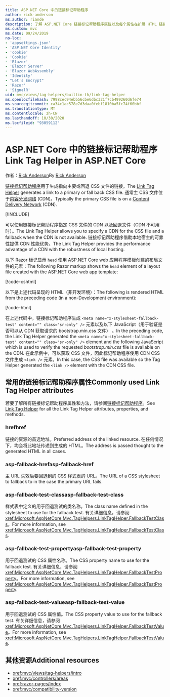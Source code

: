 ```yaml
---
title: ASP.NET Core 中的链接标记帮助程序
author: rick-anderson
ms.author: riande
description: 了解 ASP.NET Core 链接标记帮助程序属性以及每个属性在扩展 HTML 链接标记的行为中所起的作用。
ms.custom: mvc
ms.date: 09/24/2019
no-loc:
- 'appsettings.json'
- 'ASP.NET Core Identity'
- 'cookie'
- 'Cookie'
- 'Blazor'
- 'Blazor Server'
- 'Blazor WebAssembly'
- 'Identity'
- "Let's Encrypt"
- 'Razor'
- 'SignalR'
uid: mvc/views/tag-helpers/builtin-th/link-tag-helper
ms.openlocfilehash: 7998cec94ebb56cbe6dbc321f7cb499260d6fe74
ms.sourcegitcommit: ca34c1ac578e7d3daa0febf1810ba5fc74f60bbf
ms.translationtype: MT
ms.contentlocale: zh-CN
ms.lasthandoff: 10/30/2020
ms.locfileid: "93059112"
---
```

# <a name="link-tag-helper-in-aspnet-core"></a><span data-ttu-id="fae95-103">ASP.NET Core 中的链接标记帮助程序</span><span class="sxs-lookup"><span data-stu-id="fae95-103">Link Tag Helper in ASP.NET Core</span></span>

<span data-ttu-id="fae95-104">作者：[Rick Anderson](https://twitter.com/RickAndMSFT)</span><span class="sxs-lookup"><span data-stu-id="fae95-104">By [Rick Anderson](https://twitter.com/RickAndMSFT)</span></span>

<span data-ttu-id="fae95-105">[链接标记帮助程序](xref:Microsoft.AspNetCore.Mvc.TagHelpers.LinkTagHelper)用于生成指向主要或回退 CSS 文件的链接。</span><span class="sxs-lookup"><span data-stu-id="fae95-105">The [Link Tag Helper](xref:Microsoft.AspNetCore.Mvc.TagHelpers.LinkTagHelper) generates a link to a primary or fall back CSS file.</span></span> <span data-ttu-id="fae95-106">通常主 CSS 文件位于[内容分发网络](/office365/enterprise/content-delivery-networks#what-exactly-is-a-cdn) (CDN)。</span><span class="sxs-lookup"><span data-stu-id="fae95-106">Typically the primary CSS file is on a [Content Delivery Network](/office365/enterprise/content-delivery-networks#what-exactly-is-a-cdn) (CDN).</span></span>

[!INCLUDE[](~/includes/cdn.md)]

<span data-ttu-id="fae95-107">可以使用链接标记帮助程序指定 CSS 文件的 CDN 以及回退文件（CDN 不可用时）。</span><span class="sxs-lookup"><span data-stu-id="fae95-107">The Link Tag Helper allows you to specify a CDN for the CSS file and a fallback when the CDN is not available.</span></span> <span data-ttu-id="fae95-108">链接标记帮助程序借助本地宿主的可靠性提供 CDN 性能优势。</span><span class="sxs-lookup"><span data-stu-id="fae95-108">The Link Tag Helper provides the performance advantage of a CDN with the robustness of local hosting.</span></span>

<span data-ttu-id="fae95-109">以下 Razor 标记显示 `head` 使用 ASP.NET Core web 应用程序模板创建的布局文件的元素：</span><span class="sxs-lookup"><span data-stu-id="fae95-109">The following Razor markup shows the `head` element of a layout file created with the ASP.NET Core web app template:</span></span>

[!code-cshtml[](link-tag-helper/sample/_Layout.cshtml?name=snippet)]

<span data-ttu-id="fae95-110">以下是上述代码呈现的 HTML（非开发环境）：</span><span class="sxs-lookup"><span data-stu-id="fae95-110">The following is rendered HTML from the preceding code (in a non-Development environment):</span></span>

[!code-html[](link-tag-helper/sample/HtmlPage1.html)]

<span data-ttu-id="fae95-111">在上述代码中，链接标记帮助程序生成 `<meta name="x-stylesheet-fallback-test" content="" class="sr-only" />` 元素以及以下 JavaScript（用于验证是否可以从 CDN 获取请求的 bootstrap.min.css 文件）  。</span><span class="sxs-lookup"><span data-stu-id="fae95-111">In the preceding code, the Link Tag Helper generated the `<meta name="x-stylesheet-fallback-test" content="" class="sr-only" />` element and the following JavaScript which is used to verify the requested *bootstrap.min.css* file is available on the CDN.</span></span> <span data-ttu-id="fae95-112">在此示例中，可以获取 CSS 文件，因此标记帮助程序使用 CDN CSS 文件生成 `<link />` 元素。</span><span class="sxs-lookup"><span data-stu-id="fae95-112">In this case, the CSS file was available so the Tag Helper generated the `<link />` element with the CDN CSS file.</span></span>

## <a name="commonly-used-link-tag-helper-attributes"></a><span data-ttu-id="fae95-113">常用的链接标记帮助程序属性</span><span class="sxs-lookup"><span data-stu-id="fae95-113">Commonly used Link Tag Helper attributes</span></span>

<span data-ttu-id="fae95-114">若要了解所有链接标记帮助程序属性和方法，请参阅[链接标记帮助程序](xref:Microsoft.AspNetCore.Mvc.TagHelpers.LinkTagHelper)。</span><span class="sxs-lookup"><span data-stu-id="fae95-114">See [Link Tag Helper](xref:Microsoft.AspNetCore.Mvc.TagHelpers.LinkTagHelper)  for all the Link Tag Helper attributes, properties, and methods.</span></span>

### <a name="href"></a><span data-ttu-id="fae95-115">href</span><span class="sxs-lookup"><span data-stu-id="fae95-115">href</span></span>

<span data-ttu-id="fae95-116">链接的资源的首选地址。</span><span class="sxs-lookup"><span data-stu-id="fae95-116">Preferred address of the linked resource.</span></span> <span data-ttu-id="fae95-117">在任何情况下，均会将此地址传递到生成的 HTML。</span><span class="sxs-lookup"><span data-stu-id="fae95-117">The address is passed thought to the generated HTML in all cases.</span></span>

### <a name="asp-fallback-href"></a><span data-ttu-id="fae95-118">asp-fallback-href</span><span class="sxs-lookup"><span data-stu-id="fae95-118">asp-fallback-href</span></span>

<span data-ttu-id="fae95-119">主 URL 失效后要回退到的 CSS 样式表的 URL。</span><span class="sxs-lookup"><span data-stu-id="fae95-119">The URL of a CSS stylesheet to fallback to in the case the primary URL fails.</span></span>

### <a name="asp-fallback-test-class"></a><span data-ttu-id="fae95-120">asp-fallback-test-class</span><span class="sxs-lookup"><span data-stu-id="fae95-120">asp-fallback-test-class</span></span>

<span data-ttu-id="fae95-121">样式表中定义的用于回退测试的类名称。</span><span class="sxs-lookup"><span data-stu-id="fae95-121">The class name defined in the stylesheet to use for the fallback test.</span></span> <span data-ttu-id="fae95-122">有关详细信息，请参阅 <xref:Microsoft.AspNetCore.Mvc.TagHelpers.LinkTagHelper.FallbackTestClass>。</span><span class="sxs-lookup"><span data-stu-id="fae95-122">For more information, see <xref:Microsoft.AspNetCore.Mvc.TagHelpers.LinkTagHelper.FallbackTestClass>.</span></span>

### <a name="asp-fallback-test-property"></a><span data-ttu-id="fae95-123">asp-fallback-test-property</span><span class="sxs-lookup"><span data-stu-id="fae95-123">asp-fallback-test-property</span></span>

<span data-ttu-id="fae95-124">用于回退测试的 CSS 属性名称。</span><span class="sxs-lookup"><span data-stu-id="fae95-124">The CSS property name to use for the fallback test.</span></span> <span data-ttu-id="fae95-125">有关详细信息，请参阅 <xref:Microsoft.AspNetCore.Mvc.TagHelpers.LinkTagHelper.FallbackTestProperty>。</span><span class="sxs-lookup"><span data-stu-id="fae95-125">For more information, see <xref:Microsoft.AspNetCore.Mvc.TagHelpers.LinkTagHelper.FallbackTestProperty>.</span></span>

### <a name="asp-fallback-test-value"></a><span data-ttu-id="fae95-126">asp-fallback-test-value</span><span class="sxs-lookup"><span data-stu-id="fae95-126">asp-fallback-test-value</span></span>

<span data-ttu-id="fae95-127">用于回退测试的 CSS 属性值。</span><span class="sxs-lookup"><span data-stu-id="fae95-127">The CSS property value to use for the fallback test.</span></span> <span data-ttu-id="fae95-128">有关详细信息，请参阅 <xref:Microsoft.AspNetCore.Mvc.TagHelpers.LinkTagHelper.FallbackTestValue>。</span><span class="sxs-lookup"><span data-stu-id="fae95-128">For more information, see <xref:Microsoft.AspNetCore.Mvc.TagHelpers.LinkTagHelper.FallbackTestValue>.</span></span>

## <a name="additional-resources"></a><span data-ttu-id="fae95-129">其他资源</span><span class="sxs-lookup"><span data-stu-id="fae95-129">Additional resources</span></span>

* <xref:mvc/views/tag-helpers/intro>
* <xref:mvc/controllers/areas>
* <xref:razor-pages/index>
* <xref:mvc/compatibility-version>
